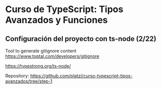 # Curso de TypeScript: Tipos Avanzados y Funciones

## Configuración del proyecto con ts-node (2/22)

Tool to generate gitignore content
https://www.toptal.com/developers/gitignore

https://typestrong.org/ts-node/

Repository:
https://github.com/platzi/curso-typescript-tipos-avanzados/tree/step-1